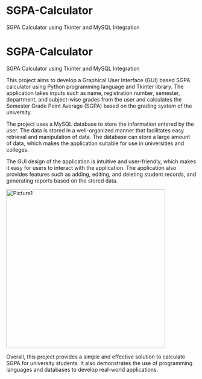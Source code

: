 # SGPA-Calculator
SGPA Calculator using Tkinter and MySQL Integration

# SGPA-Calculator
SGPA Calculator using Tkinter and MySQL Integration


This project aims to develop a Graphical User Interface (GUI) based SGPA calculator using Python programming language and Tkinter library. The application takes inputs such as name, registration number, semester, department, and subject-wise grades from the user and calculates the Semester Grade Point Average (SGPA) based on the grading system of the university.

The project uses a MySQL database to store the information entered by the user. The data is stored in a well-organized manner that facilitates easy retrieval and manipulation of data. The database can store a large amount of data, which makes the application suitable for use in universities and colleges.

The GUI design of the application is intuitive and user-friendly, which makes it easy for users to interact with the application. The application also provides features such as adding, editing, and deleting student records, and generating reports based on the stored data.

<img width="421" alt="Picture1" src="https://user-images.githubusercontent.com/66677354/230737318-82230538-cbe9-44ad-99b3-65d6efbae775.png">

Overall, this project provides a simple and effective solution to calculate SGPA for university students. It also demonstrates the use of programming languages and databases to develop real-world applications.
